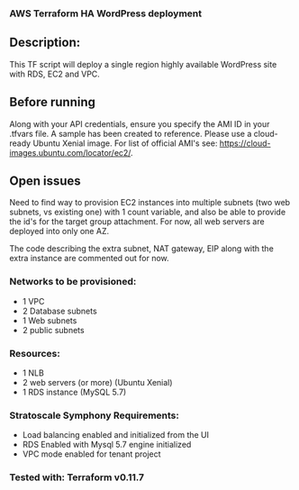 ### AWS Terraform HA WordPress deployment

## Description:
This TF script will deploy a single region highly available WordPress site with RDS, EC2 and VPC. 

## Before running
Along with your API credentials, ensure you specify the AMI ID in your .tfvars file. A sample has been created to reference. Please use a cloud-ready Ubuntu Xenial image. For list of official AMI's see: https://cloud-images.ubuntu.com/locator/ec2/.

## Open issues
Need to find way to provision EC2 instances into multiple subnets (two web subnets, vs existing one) with 1 count variable, and also be able to provide the id's for the target group attachment. For now, all web servers are deployed into only one AZ. 

The code describing the extra subnet, NAT gateway, EIP along with the extra instance are commented out for now. 

### Networks to be provisioned:
- 1 VPC 
- 2 Database subnets 
- 1  Web subnets 
- 2  public subnets 

### Resources:
- 1 NLB
- 2 web servers (or more) (Ubuntu Xenial)
- 1 RDS instance (MySQL 5.7)

### Stratoscale Symphony Requirements:
- Load balancing enabled and initialized from the UI
- RDS Enabled with Mysql 5.7 engine initialized
- VPC mode enabled for tenant project

### Tested with: Terraform v0.11.7

